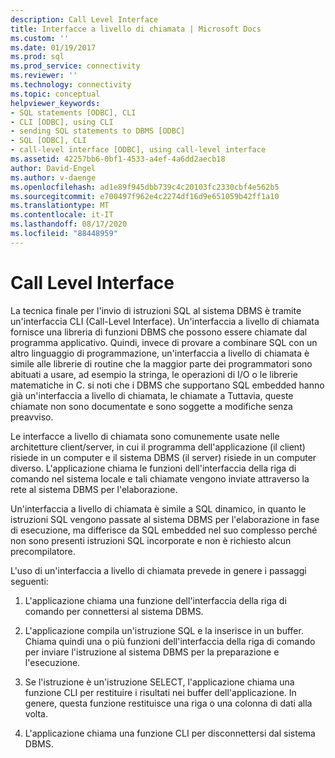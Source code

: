 ```yaml
---
description: Call Level Interface
title: Interfacce a livello di chiamata | Microsoft Docs
ms.custom: ''
ms.date: 01/19/2017
ms.prod: sql
ms.prod_service: connectivity
ms.reviewer: ''
ms.technology: connectivity
ms.topic: conceptual
helpviewer_keywords:
- SQL statements [ODBC], CLI
- CLI [ODBC], using CLI
- sending SQL statements to DBMS [ODBC]
- SQL [ODBC], CLI
- call-level interface [ODBC], using call-level interface
ms.assetid: 42257bb6-0bf1-4533-a4ef-4a6dd2aecb18
author: David-Engel
ms.author: v-daenge
ms.openlocfilehash: ad1e89f945dbb739c4c20103fc2330cbf4e562b5
ms.sourcegitcommit: e700497f962e4c2274df16d9e651059b42ff1a10
ms.translationtype: MT
ms.contentlocale: it-IT
ms.lasthandoff: 08/17/2020
ms.locfileid: "88448959"
---
```

# <a name="call-level-interfaces"></a>Call Level Interface
La tecnica finale per l'invio di istruzioni SQL al sistema DBMS è tramite un'interfaccia CLI (Call-Level Interface). Un'interfaccia a livello di chiamata fornisce una libreria di funzioni DBMS che possono essere chiamate dal programma applicativo. Quindi, invece di provare a combinare SQL con un altro linguaggio di programmazione, un'interfaccia a livello di chiamata è simile alle librerie di routine che la maggior parte dei programmatori sono abituati a usare, ad esempio la stringa, le operazioni di I/O o le librerie matematiche in C. si noti che i DBMS che supportano SQL embedded hanno già un'interfaccia a livello di chiamata, le chiamate a Tuttavia, queste chiamate non sono documentate e sono soggette a modifiche senza preavviso.  
  
 Le interfacce a livello di chiamata sono comunemente usate nelle architetture client/server, in cui il programma dell'applicazione (il client) risiede in un computer e il sistema DBMS (il server) risiede in un computer diverso. L'applicazione chiama le funzioni dell'interfaccia della riga di comando nel sistema locale e tali chiamate vengono inviate attraverso la rete al sistema DBMS per l'elaborazione.  
  
 Un'interfaccia a livello di chiamata è simile a SQL dinamico, in quanto le istruzioni SQL vengono passate al sistema DBMS per l'elaborazione in fase di esecuzione, ma differisce da SQL embedded nel suo complesso perché non sono presenti istruzioni SQL incorporate e non è richiesto alcun precompilatore.  
  
 L'uso di un'interfaccia a livello di chiamata prevede in genere i passaggi seguenti:  
  
1.  L'applicazione chiama una funzione dell'interfaccia della riga di comando per connettersi al sistema DBMS.  
  
2.  L'applicazione compila un'istruzione SQL e la inserisce in un buffer. Chiama quindi una o più funzioni dell'interfaccia della riga di comando per inviare l'istruzione al sistema DBMS per la preparazione e l'esecuzione.  
  
3.  Se l'istruzione è un'istruzione SELECT, l'applicazione chiama una funzione CLI per restituire i risultati nei buffer dell'applicazione. In genere, questa funzione restituisce una riga o una colonna di dati alla volta.  
  
4.  L'applicazione chiama una funzione CLI per disconnettersi dal sistema DBMS.
